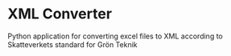 # XML Converter
Python application for converting excel files to XML according to Skatteverkets standard for Grön Teknik
